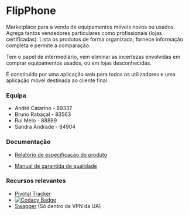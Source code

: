 # FlipPhone

Marketplace para a venda de equipamentos móveis novos ou usados. 
Agrega tantos vendedores particulares como profissionais (lojas certificadas). 
Lista os produtos de forma organizada, fornece informação completa e permite a comparação.  

Tem o papel de intermediário, vem eliminar as incertezas envolvidas em comprar equipamentos usados, ou em lojas desconhecidas.

É constituído por uma aplicação web para todos os utilizadores e uma aplicação móvel destinada ao cliente final.

### Equipa
- André Catarino - 89337
- Bruno Rabaçal - 83563
- Rui Melo - 88889
- Sandra Andrade - 84904

### Documentação
- [Relatório de especificação do produto](https://uapt33090-my.sharepoint.com/:w:/r/personal/sandraandrade_ua_pt/_layouts/15/Doc.aspx?sourcedoc=%7B20EA77B5-B403-4C9A-BDFD-FA12246322AD%7D&file=TQS%20Product%20Specification%20Report.docx&wdOrigin=OFFICECOM-WEB.START.MRU-OIB&action=default&mobileredirect=true)

- [Manual de garantida de qualidade](https://uapt33090-my.sharepoint.com/:w:/r/personal/sandraandrade_ua_pt/_layouts/15/Doc.aspx?sourcedoc=%7B7407E91F-6417-43F3-866A-A77DC3B9C599%7D&file=TQS%20QA%20Manual.docx&wdOrigin=OFFICECOM-WEB.START.MRU-OIB&action=default&mobileredirect=true)


### Recursos relevantes
- [Pivotal Tracker](https://www.pivotaltracker.com/n/projects/2448184)
- [![Codacy Badge](https://app.codacy.com/project/badge/Grade/75ca31a7e21843408abf086d5199c62a)](https://www.codacy.com/manual/S-Andrade/FlipPhone?utm_source=github.com&amp;utm_medium=referral&amp;utm_content=S-Andrade/FlipPhone&amp;utm_campaign=Badge_Grade)
- [Swagger](http://192.168.160.49:8080/swagger-ui.html) (Só dentro da VPN da UA)

